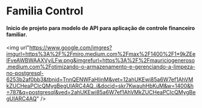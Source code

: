# Familia Control
<h4>Inicio de projeto para modelo de API para aplicação de controle financeiro familiar.</h4>

<img url"https://www.google.com/imgres?imgurl=https%3A%2F%2Fmiro.medium.com%2Fmax%2F1400%2F1*9kZEeIFveAWBWAAXVyiLFw.png&imgrefurl=https%3A%2F%2Fmauriciogeneroso.medium.com%2Fotimizando-o-armazenamento-e-gerenciando-a-limpeza-no-postgresql-6253b2af0bb3&tbnid=TnnQENWFaHIinM&vet=12ahUKEwi85a6W7ef1AhVMkZUCHeaPClcQMygBegUIARC4AQ..i&docid=skr7KwauhHbKuM&w=1400&h=787&q=postgresql&ved=2ahUKEwi85a6W7ef1AhVMkZUCHeaPClcQMygBegUIARC4AQ" />
